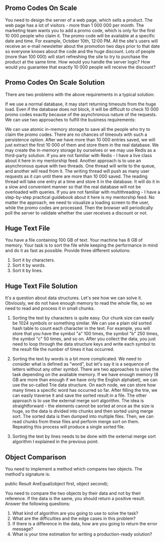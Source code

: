 ## Promo Codes On Scale

You need to design the server of a web page, which sells a product. The web page has a lot of visitors - more than 1 000 000 per month. The marketing team wants you to add a promo code, which is only for the first 10 000 people who claim it. The promo code will be available at a specific date and time. For example, October 10th, 12:00 PM. All the site's users will receive an e-mail newsletter about the promotion two days prior to that date so everyone knows about the code and the huge discount. Lots of people (more than 100 000) will start refreshing the site to try to purchase the product at the same time. How would you handle the server logic? How would you guarantee that exactly 10 000 people will receive the discount?

## Promo Codes On Scale Solution

There are two problems with the above requirements in a typical solution:

If we use a normal database, it may start returning timeouts from the huge load. Even if the database does not block, it will be difficult to check 10 000 promo codes exactly because of the asynchronous nature of the requests. We can use two approaches to fulfill the business requirements:

We can use atomic in-memory storage to save all the people who try to claim the promo codes. There are no chances of timeouts with such a persistence option. After we have more than 10 000 entries saved, we will just extract the first 10 000 of them and store them in the real database. We may create the in-memory storage by ourselves or we may use Redis as a third-party solution. If you are not familiar with Redis - I have a live class about it here in my mentorship feed. Another approach is to use an asynchronous queue with two threads. One thread will write to the queue, and another will read from it. The writing thread will push as many user requests as it can until there are more than 10 000 saved. The reading thread will take one entry at a time and store it in the database. It will do it in a slow and convenient manner so that the real database will not be overloaded with queries. If you are not familiar with multithreading - I have a step-by-step practical guidebook about it here is my mentorship feed. No matter the approach, we need to visualize a loading screen to the user, while the promo codes are processed. Then the browser will periodically poll the server to validate whether the user receives a discount or not.

## Huge Text File

You have a file containing 100 GB of text. Your machine has 8 GB of memory. Your task is to sort the file while keeping the performance in mind and do it as fast as possible. Provide three different solutions:

1. Sort it by characters.
2. Sort it by words.
3. Sort it by lines.

## Huge Text File Solution

It's a question about data structures. Let's see how we can solve it. Obviously, we do not have enough memory to read the whole file, so we need to read and process it in small chunks. 

1. Sorting the text by characters is quite easy. Our chunk size can easily be 1024 symbols or something similar. We can use a plain old sorted hash table to count each character in the text. For example, you will store that you have the symbol "a" 100 times, the symbol "b" 250 times, the symbol "c" 50 times, and so on. After you collect the data, you just need to loop through the data structure keys and write each symbol to the result file the number of times it has occurred.

2. Sorting the text by words is a bit more complicated. We need to consider what is defined as "word", but let's say it is a sequence of letters without any other symbol. There are two approaches to solve the task depending on the available memory. If we have enough memory (8 GB are more than enough if we have only the English alphabet), we can use the so-called Trie data structure. On each node, we can store how many times a specific word has occurred so far. After filling the trie, we can easily traverse it and save the sorted result in a file. The other approach is to use the external merge sort algorithm. The idea is straightforward - the elements cannot be sorted at once as the size is huge, so the data is divided into chunks and then sorted using merge sort. The sorted data is then dumped into multiple files. Then, we can read chunks from these files and perform merge sort on them. Repeating this process will produce a single sorted file.

3. Sorting the text by lines needs to be done with the external merge sort algorithm I explained in the previous point.

## Object Comparison

You need to implement a method which compares two objects. The method's signature is:

public Result AreEqual(object first, object second);

You need to compare the two objects by their data and not by their reference. If the data is the same, you should return a positive result.
Answer the following questions:
1. What kind of algorithm are you going to use to solve the task? 
2. What are the difficulties and the edge cases in this problem? 
3. If there is a difference in the data, how are you going to return the error message? 
4. What is your time estimation for writing a production-ready solution? 
